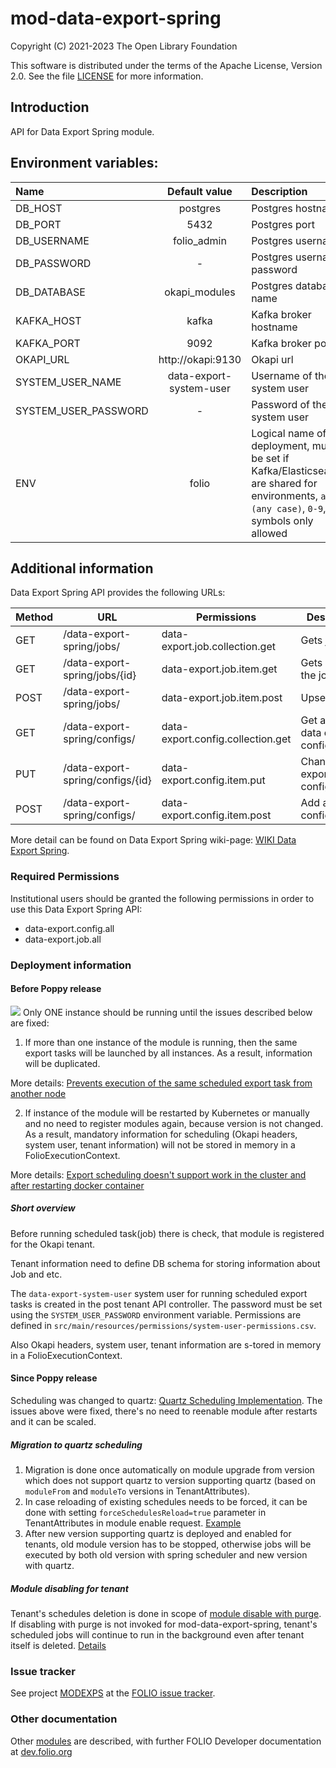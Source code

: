 # mod-data-export-spring

Copyright (C) 2021-2023 The Open Library Foundation

This software is distributed under the terms of the Apache License,
Version 2.0. See the file [LICENSE](LICENSE) for more information.

## Introduction
API for Data Export Spring module.

## Environment variables:

| Name                          | Default value             | Description                                                       |
| :-----------------------------| :------------------------:|:------------------------------------------------------------------|
| DB_HOST                       | postgres                  | Postgres hostname                                                 |
| DB_PORT                       | 5432                      | Postgres port                                                     |
| DB_USERNAME                   | folio_admin               | Postgres username                                                 |
| DB_PASSWORD                   | -                         | Postgres username password                                        |
| DB_DATABASE                   | okapi_modules             | Postgres database name                                            |
| KAFKA_HOST                    | kafka                     | Kafka broker hostname                                             |
| KAFKA_PORT                    | 9092                      | Kafka broker port                                                 |
| OKAPI_URL                     | http://okapi:9130         | Okapi url                                                         |
| SYSTEM\_USER\_NAME            | data-export-system-user   | Username of the system user                                       |
| SYSTEM\_USER\_PASSWORD        | -                         | Password of the system user                                       |
| ENV                           | folio                     | Logical name of the deployment, must be set if Kafka/Elasticsearch are shared for environments, `a-z (any case)`, `0-9`, `-`, `_` symbols only allowed|


## Additional information
Data Export Spring API provides the following URLs:

|  Method | URL| Permissions  | Description  | 
|---|---|---|---|
| GET  | /data-export-spring/jobs/        | data-export.job.collection.get    | Gets jobs                                |
| GET  | /data-export-spring/jobs/{id}    | data-export.job.item.get          | Gets a job by the job ID                 |
| POST | /data-export-spring/jobs/        | data-export.job.item.post         | Upserts a job                            |
| GET  | /data-export-spring/configs/     | data-export.config.collection.get | Get a list of data export configurations |
| PUT  | /data-export-spring/configs/{id} | data-export.config.item.put       | Change an export configuration           |
| POST | /data-export-spring/configs/     | data-export.config.item.post      | Add an export configuration              |

More detail can be found on Data Export Spring wiki-page: [WIKI Data Export Spring](https://wiki.folio.org/pages/viewpage.action?pageId=52134948).

### Required Permissions
Institutional users should be granted the following permissions in order to use this Data Export Spring API:
- data-export.config.all
- data-export.job.all

### Deployment information
#### Before Poppy release
![](https://img.shields.io/static/v1?label=&message=!WARNING&color=orange)
 Only ONE instance should be running until the issues described below are fixed: 

1. If more than one instance of the module is running, then the same export tasks will be launched by all instances.
As a result, information will be duplicated.

More details:
[Prevents execution of the same scheduled export task from another node](https://issues.folio.org/browse/MODEXPS-75)

2. If instance of the module will be restarted by Kubernetes or manually and no need to register modules again,
because version is not changed. As a result, mandatory information for scheduling (Okapi headers, system user, tenant information)
will not be stored in memory in a FolioExecutionContext.

More details:
[Export scheduling doesn't support work in the cluster and after restarting docker container](https://issues.folio.org/browse/MODEXPS-81)

##### Short overview
Before running scheduled task(job) there is check, that module is registered for the Okapi tenant.

Tenant information need to define DB schema for storing information about Job and etc.

The `data-export-system-user` system user for running scheduled export tasks is created in the post tenant API controller. The password must be set using the `SYSTEM_USER_PASSWORD` environment variable. Permissions are defined in `src/main/resources/permissions/system-user-permissions.csv`.

Also Okapi headers, system user, tenant information are s-tored in memory in a FolioExecutionContext.

#### Since Poppy release
Scheduling was changed to quartz: [Quartz Scheduling Implementation](https://wiki.folio.org/display/DD/Quartz+Scheduling+Implementation+in+mod-data-export-spring).
The issues above were fixed, there's no need to reenable module after restarts and it can be scaled.
##### Migration to quartz scheduling
1. Migration is done once automatically on module upgrade from version which does not support quartz to version supporting quartz (based on `moduleFrom` and `moduleTo` versions in TenantAttributes).
2. In case reloading of existing schedules needs to be forced, it can be done with setting `forceSchedulesReload=true` parameter in TenantAttributes in module enable request. [Example](https://wiki.folio.org/display/DD/Quartz+Scheduling+Implementation+in+mod-data-export-spring#QuartzSchedulingImplementationinmoddataexportspring-Migrationtoquartz) 
3. After new version supporting quartz is deployed and enabled for tenants, old module version has to be stopped, otherwise jobs will be executed by both old version with spring scheduler and new version with quartz.
##### Module disabling for tenant
Tenant's schedules deletion is done in scope of [module disable with purge](https://github.com/folio-org/okapi/blob/master/doc/guide.md#purge-module-data).
If disabling with purge is not invoked for mod-data-export-spring, tenant's scheduled jobs will continue to run in the background even after tenant itself is deleted. [Details](https://wiki.folio.org/display/DD/Quartz+Scheduling+Implementation+in+mod-data-export-spring)

### Issue tracker
See project [MODEXPS](https://issues.folio.org/browse/MODEXPS)
at the [FOLIO issue tracker](https://dev.folio.org/guidelines/issue-tracker).

### Other documentation
Other [modules](https://dev.folio.org/source-code/#server-side) are described,
with further FOLIO Developer documentation at
[dev.folio.org](https://dev.folio.org/)
